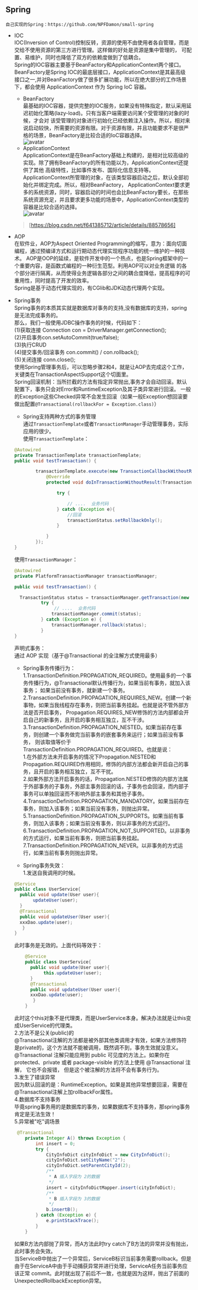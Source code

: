 ## Spring 
   `自己实现的Spring：https://github.com/NPFDamon/small-spring` 
+ IOC   
    IOC(Inversion of Control)控制反转，资源的使用不由使用者各自管理，而是交给不使用资源的第三方进行管理。这样做的好处是资源是集中管理的，
    可配置、易维护，同时也降低了双方的依赖度做到了低耦合。   
    Spring的IOC容器主要基于BeanFactory和ApplicationContext两个接口。BeanFactory是Spring IOC的最底层接口，ApplicationContext是其最高级
    接口之一,并对BeanFactory做了很多扩展功能，所以在绝大部分的工作场景下，都会使用 ApplicationContext 作为 Spring IoC 容器。   
    * BeanFactory   
    最基础的IOC容器，提供完整的IOC服务，如果没有特殊指定，默认采用延迟初始化策略(lazy-load)。只有当客户端需要访问某个受管理的对象的时候，才会对
    该受管理的对象进行初始化已经依赖注入操作。所以，相对来说启动较快，所需要的资源有限。对于资源有限，并且功能要求不是很严格的场景，BeanFactory是比较合适的IoC容器选择。  
    ![avatar](https://github.com/NPFDamon/Study/blob/main/src/main/resources/spring/bean-factory.png)     
    * ApplicationContext   
    ApplicationContext是在BeanFactory基础上构建的，是相对比较高级的实现。除了拥有BeanFactory的所有功能以为，ApplicationContext还提供了其他
    高级特性，比如事件发布、国际化信息支持等。ApplicationContext所管理的对象，在该类型容器启动之后，默认全部初始化并绑定完成。所以，相对BeanFactory，
    ApplicationContext要求更多的系统资源，同时，容器启动的时间也会比BeanFactory要长，在那些系统资源充足，并且要求更多功能的场景中，ApplicationContext类型的容器是比较合适的选择。   
    ![avatar](https://github.com/NPFDamon/Study/blob/main/src/main/resources/spring/application-context.png)    
    >[https://blog.csdn.net/f641385712/article/details/88578656]   
    
+ AOP   
    在软件业，AOP为Aspect Oriented Programming的缩写，意为：面向切面编程，通过预编译方式和运行期动态代理实现程序功能的统一维护的一种技术。
    AOP是OOP的延续，是软件开发中的一个热点，也是Spring框架中的一个重要内容，是函数式编程的一种衍生范型。利用AOP可以对业务逻辑
    的各个部分进行隔离，从而使得业务逻辑各部分之间的耦合度降低，提高程序的可重用性，同时提高了开发的效率。     
    Spring是基于动态代理实现的，有CGlib和JDK动态代理两个实现。   
+ Spring事务   
    Spring事务的本质其实就是数据库对事务的支持,没有数据库的支持，spring是无法完成事务的。   
    那么，我们一般使用JDBC操作事务的时候，代码如下：   
    (1)获取连接 Connection con = DriverManager.getConnection();   
    (2)开启事务con.setAutoCommit(true/false);   
    (3)执行CRUD   
    (4)提交事务/回滚事务 con.commit() / con.rollback();   
    (5)关闭连接 conn.close();   
    使用Spring管理事务后，可以忽略步骤2和4，就是让AOP去完成这个工作，关键类在TransactionAspectSupport这个切面里。   
    Spring回滚机制：当所拦截的方法有指定异常抛出,事务才会自动回滚。默认配置下，事务只会对Error和RuntimeException及其子类异常进行回滚。
    一般的Exception这些Checked异常不会发生回滚（如果一般Exception想回滚要做出配置`@Transactional(rollbackFor = Exception.class)`）   
    * Spring支持两种方式的事务管理   
    通过`TransactionTemplate`或者`TransactionManager`手动管理事务，实际应用的很少。   
    使用`TransactionTemplate`：
    ```java
    @Autowired
    private TransactionTemplate transactionTemplate;
    public void testTransaction() {
    
            transactionTemplate.execute(new TransactionCallbackWithoutResult() {
                @Override
                protected void doInTransactionWithoutResult(TransactionStatus transactionStatus) {
    
                    try {
    
                        // ....  业务代码
                    } catch (Exception e){
                        //回滚
                        transactionStatus.setRollbackOnly();
                    }
    
                }
            });
    }
    ```
    使用`TransactionManager`：
    ```java
    @Autowired
    private PlatformTransactionManager transactionManager;
    
    public void testTransaction() {
    
      TransactionStatus status = transactionManager.getTransaction(new DefaultTransactionDefinition());
              try {
                   // ....  业务代码
                  transactionManager.commit(status);
              } catch (Exception e) {
                  transactionManager.rollback(status);
              }
    }
    ```
    声明式事务：   
    通过 AOP 实现（基于@Transactional 的全注解方式使用最多）   
    
    * Spring事务传播行为：    
    1.TransactionDefinition.PROPAGATION_REQUIRED。使用最多的一个事务传播行为，@Transactional默认传播行为，如果当前有事务，就加入该事务；
    如果当前没有事务，就新建一个事务。   
    2.TransactionDefinition.PROPAGATION_REQUIRES_NEW。创建一个新事物，如果当我线程存在事务，则把当前事务挂起。也就是说不管外部方法是否开启事务，
    Propagation.REQUIRES_NEW修饰的方法内部都会开启自己的新事务，且开启的事务相互独立，互不干涉。   
    3.TransactionDefinition.PROPAGATION_NESTED。如果当前存在事务，则创建一个事务做完当前事务的嵌套事务来运行；如果当前没有事务，
    则该取值等价于TransactionDefinition.PROPAGATION_REQUIRED。也就是说：   
        1.在外部方法未开启事务的情况下Propagation.NESTED和Propagation.REQUIRED作用相同，修饰的内部方法都会新开启自己的事务，且开启的事务相互独立，互不干扰。   
        2.如果外部方法开启事务的话，Propagation.NESTED修饰的内部方法属于外部事务的子事务，外部主事务回滚的话，子事务也会回滚，而内部子事务可以单独回滚而不影响外部主事务和其他子事务。   
    4.TransactionDefinition.PROPAGATION_MANDATORY。如果当前存在事务，则加入该事务；如果当前没有事务，则抛出异常。   
    5.TransactionDefinition.PROPAGATION_SUPPORTS。如果当前有事务，则加入该事务；如果当前没有事务，则以非事务的方式运行。   
    6.TransactionDefinition.PROPAGATION_NOT_SUPPORTED。以非事务的方式运行，如果当前有事务，则把当前事务挂起。   
    7.TransactionDefinition.PROPAGATION_NEVER。以非事务的方式运行，如果当前有事务则抛出异常。       
    
    * Spring事务失效：   
    1.发送自我调用的时候。   
    ```java
    @Service
    public class UserService{
      public void update(User user){
           updateUser(user);       
      }     
      @Transactional
      public void updateUser(User user){
      xxxDao.update(user);
       }
    }
    ```
    此时事务是无效的。上面代码等效于：   
    ```java
        @Service
        public class UserService{
          public void update(User user){
               this.updateUser(user);       
          }     
          @Transactional
          public void updateUser(User user){
          xxxDao.update(user);
           }
        }
     ```
    此时这个this对象不是代理类，而是UserService本身。解决办法就是让this变成UserService的代理类。   
    2.方法不是公关(public)的   
    @Transactional注解的方法都是被外部其他类调用才有效，如果方法修饰符是private的，这个方法就不能被调用，既然调不到，事务生效就没意义。   
    @Transactional 注解只能应用到 public 可见度的方法上。如果你在 protected、private 或者 package-visible 的方法上使用 @Transactional 注解，
    它也不会报错， 但是这个被注解的方法将不会有事务行为。    
    3.发生了错误异常   
    因为默认回滚的是：RuntimeException。如果是其他异常想要回滚，需要在@Transactional注解上加rollbackFor属性。   
    4.数据库不支持事务   
    毕竟spring事务用的是数据库的事务，如果数据库不支持事务，那spring事务肯定是无法生效！   
    5.异常被"吃"调场景   
    ```java
     @Transactional
        private Integer A() throws Exception {
            int insert = 0;
            try {
                CityInfoDict cityInfoDict = new CityInfoDict();
                cityInfoDict.setCityName("2");
                cityInfoDict.setParentCityId(2);
                /**
                 * A 插入字段为 2的数据
                 */
                insert = cityInfoDictMapper.insert(cityInfoDict);
                /**
                 * B 插入字段为 3的数据
                 */
                b.insertB();
            } catch (Exception e) {
                e.printStackTrace();
            }
        }
    ```
  如果B方法内部抛了异常，而A方法此时try catch了B方法的异常并没有抛出，此时事务会失效。   
  当ServiceB中抛出了一个异常后，ServiceB标识当前事务需要rollback。但是由于在ServiceA中由于手动捕获异常并进行处理，ServiceA任务当前事务应该正常
  commit。此时就出现了前后不一致，也就是因为这样，抛出了前面的UnexpectedRollbackException异常。   
  
    
                                                                          
